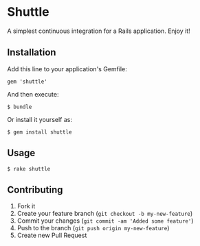 # Shuttle

A simplest continuous integration for a Rails application. Enjoy it!

## Installation

Add this line to your application's Gemfile:

    gem 'shuttle'

And then execute:

    $ bundle

Or install it yourself as:

    $ gem install shuttle

## Usage

    $ rake shuttle

## Contributing

1. Fork it
2. Create your feature branch (`git checkout -b my-new-feature`)
3. Commit your changes (`git commit -am 'Added some feature'`)
4. Push to the branch (`git push origin my-new-feature`)
5. Create new Pull Request
